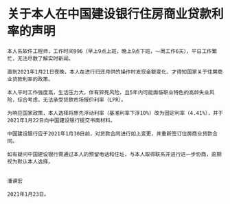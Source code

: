 # 关于本人在中国建设银行住房商业贷款利率的声明

    本人系软件工程师，工作时间996（早上9点上班，晚上9点下班，一周工作6天），平日工作繁忙，无法尽数了解实时新闻。
    
    直到2021年1月21日夜晚，本人在进行归还月供的操作时发现金额变化，才得知国家关于住房商业贷款利率的政策。

    本人平时工作强度高，生活压力大，伴有猝死风险，且5年内可能面临职业特色的高龄失业风险，综合考虑，无法承受贷款市场报价利率（LPR）。

    为响应国家政策，本人选择将原先浮动利率（基准利率下浮10%）改为固定利率（4.41%），并于2021年1月22日向中国建设银行提交书面材料。

    中国建设银行应于2021年1月30日前，对贷款合同进行如上变更，并重新签订住房商业贷款合同。
    
    如有疑问中国建设银行需通过本人的预留电话和住址，与本人取得联系并进行进一步协商，逾期视为默认本人选择。

                                                                                                 潘谟宏
                                                                                                 2021年1月23日。
